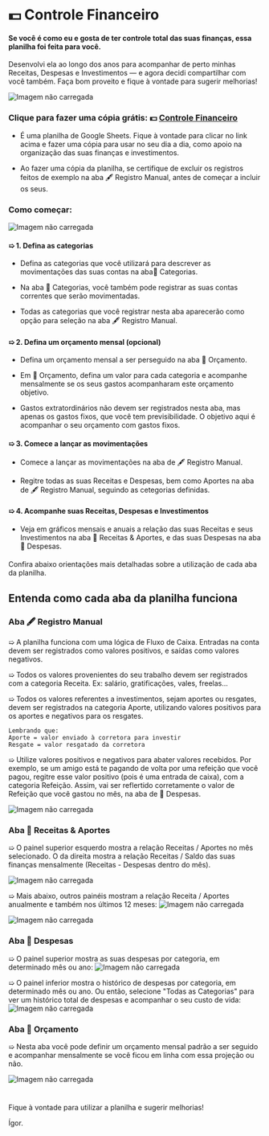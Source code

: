 # 💵 Controle Financeiro
#### Se você é como eu e gosta de ter controle total das suas finanças, essa planilha foi feita para você. 
Desenvolvi ela ao longo dos anos para acompanhar de perto minhas Receitas, Despesas e Investimentos — e agora decidi compartilhar com você também.
Faça bom proveito e fique à vontade para sugerir melhorias!

![Imagem não carregada](images/receitas_e_aportes.png)

### Clique para fazer uma cópia grátis: 💵 [Controle Financeiro](https://docs.google.com/spreadsheets/d/1TmSb_tLtEbiT6hjnSSyqmya5RT-hz97dbnttdzspeLw/copy?usp=drive_link)

- É uma planilha de Google Sheets. Fique à vontade para clicar no link acima e fazer uma cópia para usar no seu dia a dia, como apoio na organização das suas finanças e investimentos.

- Ao fazer uma cópia da planilha, se certifique de excluir os registros feitos de exemplo na aba 🖋️ Registro Manual, antes de começar a incluir os seus.

####

### Como começar: 														
![Imagem não carregada](images/instrucao_01.png)

#### ➯ 1. Defina as categorias 
- Defina as categorias que você utilizará para descrever as movimentações das suas contas na aba📓 Categorias.

- Na aba 📓 Categorias, você também pode registrar as suas contas correntes que serão movimentadas.

- Todas as categorias que você registrar nesta aba aparecerão como opção para seleção na aba 🖋️ Registro Manual.
#### ➯ 2. Defina um orçamento mensal (opcional)
- Defina um orçamento mensal a ser perseguido na aba 📐 Orçamento.

- Em 📐 Orçamento, defina um valor para cada categoria e acompanhe mensalmente se os seus gastos acompanharam este orçamento objetivo.

- Gastos extratordinários não devem ser registrados nesta aba, mas apenas os gastos fixos, que você tem previsibilidade. O objetivo aqui é acompanhar o seu orçamento com gastos fixos.
#### ➯ 3. Comece a lançar as movimentações
- Comece a lançar as movimentações na aba de 🖋️ Registro Manual.

- Regitre todas as suas Receitas e Despesas, bem como Aportes na aba de 🖋️ Registro Manual, seguindo as cetegorias definidas.	

#### ➯ 4. Acompanhe suas Receitas, Despesas e Investimentos
- Veja em gráficos mensais e anuais a relação das suas Receitas e seus Investimentos na aba 🔨 Receitas & Aportes, e das suas Despesas na aba 🔪 Despesas.
  				
####
Confira abaixo orientações mais detalhadas sobre a utilização de cada aba da planilha.

## Entenda como cada aba da planilha funciona
### Aba 🖋️ Registro Manual						
➯ A planilha funciona com uma lógica de Fluxo de Caixa. Entradas na conta devem ser registrados como valores positivos, e saídas como valores negativos.

➯ Todos os valores provenientes do seu trabalho devem ser registrados com a categoria Receita. Ex: salário, gratificações, vales, freelas...

➯ Todos os valores referentes a investimentos, sejam aportes ou resgates, devem ser registrados na categoria Aporte, utilizando valores positivos para os aportes e negativos para os resgates.

    Lembrando que:
    Aporte = valor enviado à corretora para investir
    Resgate = valor resgatado da corretora

➯ Utilize valores positivos e negativos para abater valores recebidos. Por exemplo, se um amigo está te pagando de volta por uma refeição que você pagou, regitre esse valor positivo (pois é uma entrada de caixa), com a categoria Refeição. Assim, vai ser reflertido corretamente o valor de Refeição que você gastou no mês, na aba de 🔪 Despesas.

![Imagem não carregada](images/registro_manual.png)

### Aba 🔨 Receitas & Aportes						
➯ O painel superior esquerdo mostra a relação Receitas / Aportes no mês selecionado. O da direita mostra a relação Receitas / Saldo das suas finanças mensalmente (Receitas - Despesas dentro do mês).	

![Imagem não carregada](images/receitas_e_aportes.png)

➯ Mais abaixo, outros painéis mostram a relação Receita / Aportes anualmente e também nos últimos 12 meses:
![Imagem não carregada](images/receitas_e_aportes_anual.png)

![Imagem não carregada](images/receitas_e_aportes_12_meses.png)

### Aba 🔪 Despesas						
➯ O painel superior mostra as suas despesas por categoria, em determinado mês ou ano:
![Imagem não carregada](images/historico_de_despesas.png)

➯ O painel inferior mostra o histórico de despesas por categoria, em determinado mês ou ano. Ou então, selecione "Todas as Categorias" para ver um histórico total de despesas e acompanhar o seu custo de vida:
![Imagem não carregada](images/despesas_por_categoria.png)
						
### Aba 📐 Orçamento						
➯ Nesta aba você pode definir um orçamento mensal padrão a ser seguido e acompanhar mensalmente se você ficou em linha com essa projeção ou não.

![Imagem não carregada](images/orcamento.png)
						
#
Fique à vontade para utilizar a planilha e sugerir melhorias!

Ígor.						
						
															
														
														
														
														
														